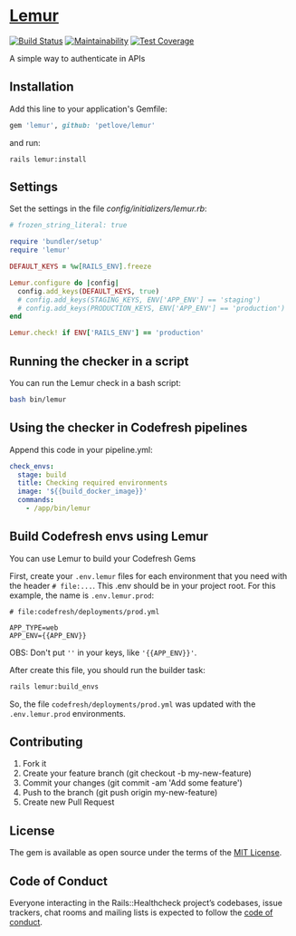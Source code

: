 # [Lemur][gem_page]

[![Build Status][travis_status_image]][travis_page]
[![Maintainability][code_climate_maintainability_image]][code_climate_maintainability_page]
[![Test Coverage][code_climate_test_coverage_image]][code_climate_test_coverage_page]

A simple way to authenticate in APIs

## Installation

Add this line to your application's Gemfile:

```ruby
gem 'lemur', github: 'petlove/lemur'
```

and run:

```
rails lemur:install
```

## Settings
Set the settings in the file _config/initializers/lemur.rb_:

```ruby
# frozen_string_literal: true

require 'bundler/setup'
require 'lemur'

DEFAULT_KEYS = %w[RAILS_ENV].freeze

Lemur.configure do |config|
  config.add_keys(DEFAULT_KEYS, true)
  # config.add_keys(STAGING_KEYS, ENV['APP_ENV'] == 'staging')
  # config.add_keys(PRODUCTION_KEYS, ENV['APP_ENV'] == 'production')
end

Lemur.check! if ENV['RAILS_ENV'] == 'production'

```

## Running the checker in a script

You can run the Lemur check in a bash script:

```bash
bash bin/lemur
```

## Using the checker in Codefresh pipelines

Append this code in your pipeline.yml:

```yml
check_envs:
  stage: build
  title: Checking required environments
  image: '${{build_docker_image}}'
  commands:
    - /app/bin/lemur
```

## Build Codefresh envs using Lemur

You can use Lemur to build your Codefresh Gems

First, create your `.env.lemur` files for each environment that you need with the header `# file:...`. This .env should be in your project root. For this example, the name is `.env.lemur.prod`:

```text
# file:codefresh/deployments/prod.yml

APP_TYPE=web
APP_ENV={{APP_ENV}}
```
OBS: Don't put `''` in your keys, like `'{{APP_ENV}}'`.

After create this file, you should run the builder task:

```bash
rails lemur:build_envs
```

So, the file `codefresh/deployments/prod.yml` was updated with the `.env.lemur.prod` environments.

## Contributing

1. Fork it
2. Create your feature branch (git checkout -b my-new-feature)
3. Commit your changes (git commit -am 'Add some feature')
4. Push to the branch (git push origin my-new-feature)
5. Create new Pull Request

## License

The gem is available as open source under the terms of the [MIT License][mit_license_page].

## Code of Conduct

Everyone interacting in the Rails::Healthcheck project’s codebases, issue trackers, chat rooms and mailing lists is expected to follow the [code of conduct][code_of_conduct_page].

[gem_page]: https://github.com/petlove/lemur
[code_of_conduct_page]: https://github.com/petlove/lemur/blob/master/CODE_OF_CONDUCT.md
[mit_license_page]: https://opensource.org/licenses/MIT
[contributor_convenant_page]: http://contributor-covenant.org
[travis_status_image]: https://travis-ci.org/petlove/lemur.svg?branch=master
[travis_page]: https://travis-ci.org/petlove/lemur
[code_climate_maintainability_image]: https://api.codeclimate.com/v1/badges/ea1e2ede7c154ce20546/maintainability
[code_climate_maintainability_page]: https://codeclimate.com/github/petlove/lemur/maintainability
[code_climate_test_coverage_image]: https://api.codeclimate.com/v1/badges/ea1e2ede7c154ce20546/test_coverage
[code_climate_test_coverage_page]: https://codeclimate.com/github/petlove/lemur/test_coverage